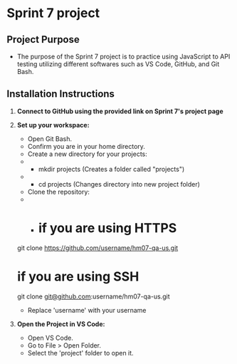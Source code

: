 # Sprint 7 project

## Project Purpose 
* The purpose of the Sprint 7 project is to practice using JavaScript to API testing utilizing different softwares such as VS Code, GitHub, and Git Bash.

## Installation Instructions

1. **Connect to GitHub using the provided link on Sprint 7's project page**

2. **Set up your workspace:**
    - Open Git Bash.
    - Confirm you are in your home directory.
    - Create a new directory for your projects: 
    - - mkdir projects (Creates a folder called "projects")
    - - cd projects (Changes directory into new project folder)
    - Clone the repository:
    - - # if you are using HTTPS
     git clone https://github.com/username/hm07-qa-us.git
 
    # if you are using SSH
    git clone git@github.com:username/hm07-qa-us.git

    - Replace 'username' with your username

3. **Open the Project in VS Code:**
    - Open VS Code.
    - Go to File > Open Folder.
    - Select the 'project' folder to open it. 
